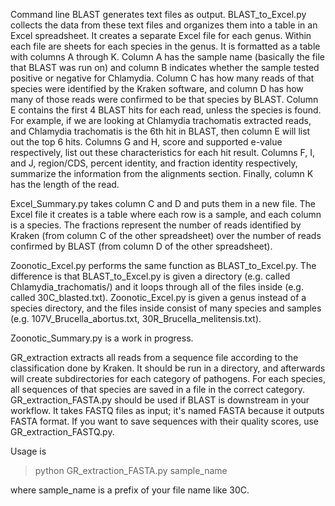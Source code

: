 Command line BLAST generates text files as output. BLAST_to_Excel.py collects the data from these text files and organizes them into a table in an Excel spreadsheet. It creates a separate Excel file for each genus. Within each file are sheets for each species in the genus. It is formatted as a table with columns A through K. Column A has the sample name (basically the file that BLAST was run on) and column B indicates whether the sample tested positive or negative for Chlamydia. Column C has how many reads of that species were identified by the Kraken software, and column D has how many of those reads were confirmed to be that species by BLAST. Column E contains the first 4 BLAST hits for each read, unless the species is found. For example, if we are looking at Chlamydia trachomatis extracted reads, and Chlamydia trachomatis is the 6th hit in BLAST, then column E will list out the top 6 hits. Columns G and H, score and supported e-value respectively, list out these characteristics for each hit result. Columns F, I, and J, region/CDS, percent identity, and fraction identity respectively, summarize the information from the alignments section. Finally, column K has the length of the read.

Excel_Summary.py takes column C and D and puts them in a new file. The Excel file it creates is a table where each row is a sample, and each column is a species. The fractions represent the number of reads identified by Kraken (from column C of the other spreadsheet) over the number of reads confirmed by BLAST (from column D of the other spreadsheet).

Zoonotic_Excel.py performs the same function as BLAST_to_Excel.py. The difference is that BLAST_to_Excel.py is given a directory (e.g. called Chlamydia_trachomatis/) and it loops through all of the files inside (e.g. called 30C_blasted.txt). Zoonotic_Excel.py is given a genus instead of a species directory, and the files inside consist of many species and samples (e.g. 107V_Brucella_abortus.txt, 30R_Brucella_melitensis.txt).

Zoonotic_Summary.py is a work in progress.

GR_extraction extracts all reads from a sequence file according to the classification done by Kraken. It should be run in a directory, and afterwards will create subdirectories for each category of pathogens. For each species, all sequences of that species are saved in a file in the correct category. GR_extraction_FASTA.py should be used if BLAST is downstream in your workflow. It takes FASTQ files as input; it's named FASTA because it outputs FASTA format. If you want to save sequences with their quality scores, use GR_extraction_FASTQ.py.

Usage is
>python GR_extraction_FASTA.py sample_name

where sample_name is a prefix of your file name like 30C.
